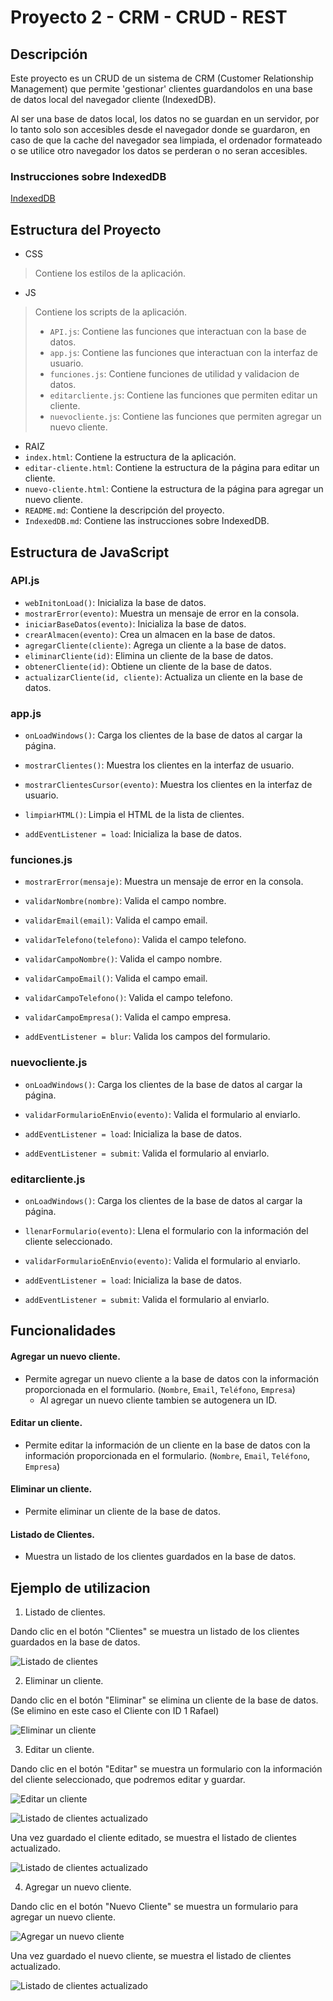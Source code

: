 # Proyecto 2 - CRM - CRUD - REST

## Descripción

Este proyecto es un CRUD de un sistema de CRM (Customer Relationship Management) que permite 'gestionar' clientes guardandolos en una base de datos local del navegador cliente (IndexedDB).

Al ser una base de datos local, los datos no se guardan en un servidor, por lo tanto solo son accesibles desde el navegador donde se guardaron, en caso de que la cache del navegador sea limpiada, el ordenador formateado o se utilice otro navegador los datos se perderan o no seran accesibles.

### Instrucciones sobre IndexedDB

[IndexedDB](./IndexedDB.md)

## Estructura del Proyecto

- CSS
> Contiene los estilos de la aplicación.
- JS
> Contiene los scripts de la aplicación.
> - `API.js`: Contiene las funciones que interactuan con la base de datos.
> - `app.js`: Contiene las funciones que interactuan con la interfaz de usuario.
> - `funciones.js`: Contiene funciones de utilidad y validacion de datos.
> - `editarcliente.js`: Contiene las funciones que permiten editar un cliente.
> - `nuevocliente.js`: Contiene las funciones que permiten agregar un nuevo cliente.
- RAIZ
- `index.html`: Contiene la estructura de la aplicación.
- `editar-cliente.html`: Contiene la estructura de la página para editar un cliente.
- `nuevo-cliente.html`: Contiene la estructura de la página para agregar un nuevo cliente.
- `README.md`: Contiene la descripción del proyecto.
- `IndexedDB.md`: Contiene las instrucciones sobre IndexedDB.

## Estructura de JavaScript

### API.js

- ``webInitonLoad()``: Inicializa la base de datos.
- ``mostrarError(evento)``: Muestra un mensaje de error en la consola.
- ``iniciarBaseDatos(evento)``: Inicializa la base de datos.
- ``crearAlmacen(evento)``: Crea un almacen en la base de datos.
- ``agregarCliente(cliente)``: Agrega un cliente a la base de datos.
- ``eliminarCliente(id)``: Elimina un cliente de la base de datos.
- ``obtenerCliente(id)``: Obtiene un cliente de la base de datos.
- ``actualizarCliente(id, cliente)``: Actualiza un cliente en la base de datos.

### app.js

- ``onLoadWindows()``: Carga los clientes de la base de datos al cargar la página.
- ``mostrarClientes()``: Muestra los clientes en la interfaz de usuario.
- ``mostrarClientesCursor(evento)``: Muestra los clientes en la interfaz de usuario.
- ``limpiarHTML()``: Limpia el HTML de la lista de clientes.

- ``addEventListener = load``: Inicializa la base de datos.

### funciones.js

- ``mostrarError(mensaje)``: Muestra un mensaje de error en la consola.
- ``validarNombre(nombre)``: Valida el campo nombre.
- ``validarEmail(email)``: Valida el campo email.
- ``validarTelefono(telefono)``: Valida el campo telefono.
- ``validarCampoNombre()``: Valida el campo nombre.
- ``validarCampoEmail()``: Valida el campo email.
- ``validarCampoTelefono()``: Valida el campo telefono.
- ``validarCampoEmpresa()``: Valida el campo empresa.

- ``addEventListener = blur``: Valida los campos del formulario.

### nuevocliente.js

- ``onLoadWindows()``: Carga los clientes de la base de datos al cargar la página.
- ``validarFormularioEnEnvio(evento)``: Valida el formulario al enviarlo.

- ``addEventListener = load``: Inicializa la base de datos.
- ``addEventListener = submit``: Valida el formulario al enviarlo.

### editarcliente.js

- ``onLoadWindows()``: Carga los clientes de la base de datos al cargar la página.
- ``llenarFormulario(evento)``: Llena el formulario con la información del cliente seleccionado.
- ``validarFormularioEnEnvio(evento)``: Valida el formulario al enviarlo.

- ``addEventListener = load``: Inicializa la base de datos.
- ``addEventListener = submit``: Valida el formulario al enviarlo.

## Funcionalidades

#### Agregar un nuevo cliente.
- Permite agregar un nuevo cliente a la base de datos con la información proporcionada en el formulario. (``Nombre``, ``Email``, ``Teléfono``, ``Empresa``)
  - Al agregar un nuevo cliente tambien se autogenera un ID.

#### Editar un cliente.
- Permite editar la información de un cliente en la base de datos con la información proporcionada en el formulario. (``Nombre``, ``Email``, ``Teléfono``, ``Empresa``)

#### Eliminar un cliente.
- Permite eliminar un cliente de la base de datos.

#### Listado de Clientes.
- Muestra un listado de los clientes guardados en la base de datos.

## Ejemplo de utilizacion

1. Listado de clientes.

Dando clic en el botón "Clientes" se muestra un listado de los clientes guardados en la base de datos.

![Listado de clientes](./img/listarClientes.png)

2. Eliminar un cliente.

Dando clic en el botón "Eliminar" se elimina un cliente de la base de datos.
(Se elimino en este caso el Cliente con ID 1 Rafael)

![Eliminar un cliente](./img/eliminarCliente.png)

3. Editar un cliente.

Dando clic en el botón "Editar" se muestra un formulario con la información del cliente seleccionado, que podremos editar y guardar.

![Editar un cliente](./img/editarCliente.png)

![Listado de clientes actualizado](./img/clienteEditado.png)

Una vez guardado el cliente editado, se muestra el listado de clientes actualizado.

![Listado de clientes actualizado](./img/listaEditada.png)

4. Agregar un nuevo cliente.

Dando clic en el botón "Nuevo Cliente" se muestra un formulario para agregar un nuevo cliente.

![Agregar un nuevo cliente](./img/agregarCliente.png)

Una vez guardado el nuevo cliente, se muestra el listado de clientes actualizado.

![Listado de clientes actualizado](./img/clienteAgregado.png)